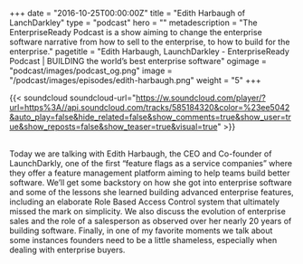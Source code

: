 +++
date = "2016-10-25T00:00:00Z"
title = "Edith Harbaugh of LanchDarkley"
type = "podcast"
hero = ""
metadescription = "The EnterpriseReady Podcast is a show aiming to change the enterprise software narrative from how to sell to the enterprise, to how to build for the enterprise."
pagetitle = "Edith Harbaugh, LaunchDarkley - EnterpriseReady Podcast | BUILDING the world’s best enterprise software"
ogimage = "podcast/images/podcast_og.png"
image = "/podcast/images/episodes/edith-harbaugh.png"
weight = "5"
+++

{{< soundcloud soundcloud-url="https://w.soundcloud.com/player/?url=https%3A//api.soundcloud.com/tracks/585184320&color=%23ee5042&auto_play=false&hide_related=false&show_comments=true&show_user=true&show_reposts=false&show_teaser=true&visual=true" >}}

\
Today we are talking with Edith Harbaugh, the CEO and Co-founder of LaunchDarkly, one of the first “feature flags as a service companies” where they offer a feature management platform aiming to help teams build better software. We’ll get some backstory on how she got into enterprise software and some of the lessons she learned building advanced enterprise features, including an elaborate Role Based Access Control system that ultimately missed the mark on simplicity. We also discuss the evolution of enterprise sales and the role of a salesperson as observed over her nearly 20 years of building software. Finally, in one of my favorite moments we talk about some instances founders need to be a little shameless, especially when dealing with enterprise buyers.
